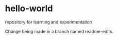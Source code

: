# hello-world
repository for learning and experimentation

Change being made in a branch named readme-edits.
